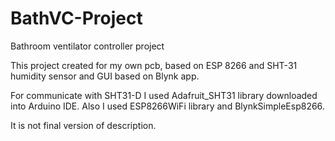 # BathVC-Project
Bathroom ventilator controller project

This project created for my own pcb, based on ESP 8266 and SHT-31 humidity sensor and GUI based on Blynk app.

For communicate with SHT31-D I used Adafruit_SHT31 library downloaded into Arduino IDE.
Also I used ESP8266WiFi library and BlynkSimpleEsp8266.

It is not final version of description.

